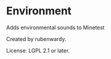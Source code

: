 # Environment

Adds environmental sounds to Minetest

Created by rubenwardy.

License: LGPL 2.1 or later.
